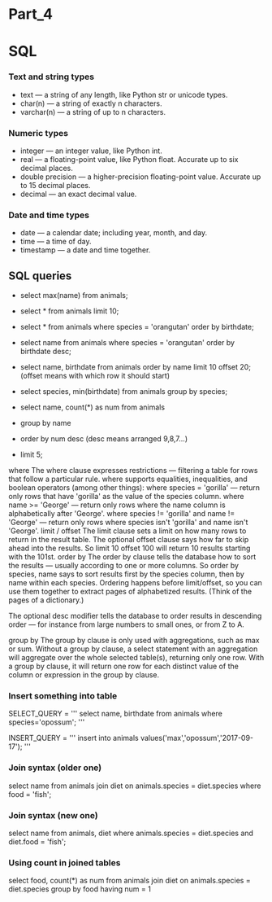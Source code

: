 # Part_4
# SQL

### Text and string types
- text — a string of any length, like Python str or unicode types.
- char(n) — a string of exactly n characters.
- varchar(n) — a string of up to n characters.

### Numeric types
- integer — an integer value, like Python int.
- real — a floating-point value, like Python float. Accurate up to six decimal places.
- double precision — a higher-precision floating-point value. Accurate up to 15 decimal places.
- decimal — an exact decimal value.

### Date and time types
- date — a calendar date; including year, month, and day.
- time — a time of day.
- timestamp — a date and time together.


## SQL queries

- select max(name) from animals;

- select * from animals limit 10;

- select * from animals where species = 'orangutan' order by birthdate;

- select name from animals where species = 'orangutan' order by birthdate desc;

- select name, birthdate from animals order by name limit 10 offset 20; (offset means with which row it should start)

- select species, min(birthdate) from animals group by species;

-  select name, count(*) as num from animals
-  group by name
-  order by num desc (desc means arranged 9,8,7...)
-  limit 5;


where
The where clause expresses restrictions — filtering a table for rows that follow a particular rule. where supports equalities, inequalities, and boolean operators (among other things):
where species = 'gorilla' — return only rows that have 'gorilla' as the value of the species column.
where name >= 'George' — return only rows where the name column is alphabetically after 'George'.
where species != 'gorilla' and name != 'George' — return only rows where species isn't 'gorilla' and name isn't 'George'.
limit / offset
The limit clause sets a limit on how many rows to return in the result table. The optional offset clause says how far to skip ahead into the results. So limit 10 offset 100 will return 10 results starting with the 101st.
order by
The order by clause tells the database how to sort the results — usually according to one or more columns. So order by species, name says to sort results first by the species column, then by name within each species.
Ordering happens before limit/offset, so you can use them together to extract pages of alphabetized results. (Think of the pages of a dictionary.)

The optional desc modifier tells the database to order results in descending order — for instance from large numbers to small ones, or from Z to A.

group by
The group by clause is only used with aggregations, such as max or sum. Without a group by clause, a select statement with an aggregation will aggregate over the whole selected table(s), returning only one row. With a group by clause, it will return one row for each distinct value of the column or expression in the group by clause.

### Insert something into table

SELECT_QUERY = '''
select name, birthdate from animals where species='opossum';
'''

INSERT_QUERY = '''
insert into animals values('max','opossum','2017-09-17');
'''

### Join syntax (older one)

select name 
from animals 
join diet on animals.species = diet.species
where food = 'fish';

### Join syntax (new one)

select name
from animals, diet
where animals.species = diet.species
and diet.food = 'fish';

### Using count in joined tables

select food, count(*) as num
from animals join diet
on animals.species = diet.species
group by food
having num = 1
